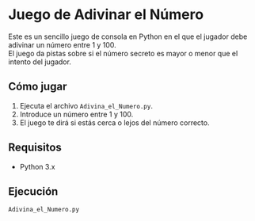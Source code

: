 # Juego de Adivinar el Número

Este es un sencillo juego de consola en Python en el que el jugador debe adivinar un número entre 1 y 100.  
El juego da pistas sobre si el número secreto es mayor o menor que el intento del jugador.

## Cómo jugar

1. Ejecuta el archivo `Adivina_el_Numero.py`.
2. Introduce un número entre 1 y 100.
3. El juego te dirá si estás cerca o lejos del número correcto.

## Requisitos
- Python 3.x

## Ejecución
```bash
Adivina_el_Numero.py
